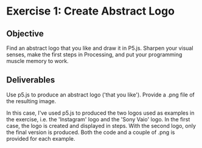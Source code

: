 <h1>Exercise 1: Create Abstract Logo</h1>

<h2>Objective</h2>

Find an abstract logo that you like and draw it in P5.js. Sharpen your visual senses, make the first steps in Processing, and put your programming muscle memory to work.

<h2>Deliverables</h2>

Use p5.js to produce an abstract logo ('that you like'). Provide a .png file of the resulting image.

In this case, I've used p5.js to produced the two logos used as examples in the exercise, i.e. the 'Instagram' logo and the 'Sony Vaio' logo. In the first case, the logo is created and displayed in steps. With the second logo, only the final version is produced. Both the code and a couple of .png is provided for each example.
